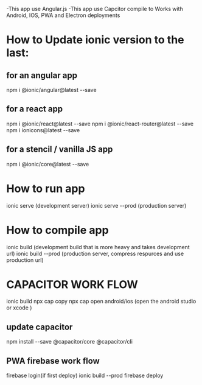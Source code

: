 -This app use Angular.js 
-This app use Capcitor compile to Works with Android, IOS, PWA and Electron deployments

# How to Update ionic version to the last: 

## for an angular app
npm i @ionic/angular@latest --save

## for a react app
npm i @ionic/react@latest --save
npm i @ionic/react-router@latest --save
npm i ionicons@latest --save

## for a stencil / vanilla JS app
npm i @ionic/core@latest --save

# How to run app 

ionic serve (development server)
ionic serve --prod (production server)

# How to compile app

ionic build (development build that is more heavy and takes development url)
ionic build --prod (production server, compress respurces and use production url)

# CAPACITOR WORK FLOW

ionic build
npx cap copy
npx cap open android/ios (open the android studio or xcode )

## update capacitor 

npm install --save @capacitor/core @capacitor/cli

## PWA firebase work flow

firebase login(if first deploy)
ionic build --prod
firebase deploy